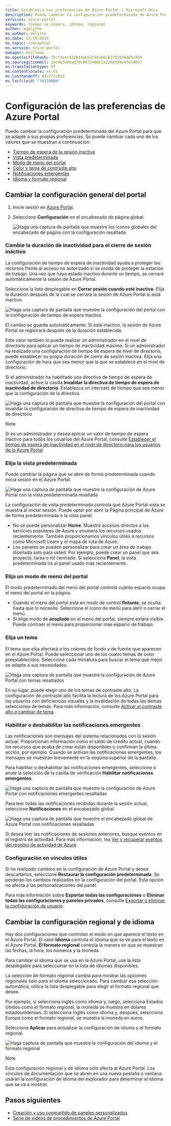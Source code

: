 ```yaml
---
title: Establezca sus preferencias de Azure Portal | Microsoft Docs
description: Puede cambiar la configuración predeterminada de Azure Portal para que se ajuste a sus propias preferencias. La configuración incluye el tiempo de espera de la sesión inactiva, la vista predeterminada, el modo de menú, el contraste, el tema, las notificaciones y la configuración de los formatos regionales y de idioma
services: azure-portal
keywords: tiempo de espera, idioma, regional
author: mgblythe
ms.author: mblythe
ms.date: 12/19/2019
ms.topic: conceptual
ms.service: azure-portal
manager: mtillman
ms.openlocfilehash: 7bcfdeec832b14eb53c0dab6cb2f53970d85c804
ms.sourcegitcommit: 2ec4b3d0bad7dc0071400c2a2264399e4fe34897
ms.translationtype: HT
ms.contentlocale: es-ES
ms.lasthandoff: 03/27/2020
ms.locfileid: "76310686"
---
```

# <a name="set-your-azure-portal-preferences"></a>Configuración de las preferencias de Azure Portal

Puede cambiar la configuración predeterminada del Azure Portal para que se adapte a sus propias preferencias. Se puede cambiar cada uno de los valores que se muestran a continuación:

* [Tiempo de espera de la sesión inactiva](#change-the-idle-duration-for-inactive-sign-out)
* [Vista predeterminada](#choose-your-default-view)
* [Modo de menú del portal](#choose-a-portal-menu-mode)
* [Color y tema de contraste alto](#choose-a-theme)
* [Notificaciones emergentes](#enable-or-disable-pop-up-notifications)
* [Idioma y formato regional](#change-language-and-regional-settings)

## <a name="change-general-portal-settings"></a>Cambiar la configuración general del portal

1. Inicie sesión en [Azure Portal](https://portal.azure.com).
2. Seleccione **Configuración** en el encabezado de página global.

    ![Haga una captura de pantalla que muestre los iconos globales del encabezado de página con la configuración resaltada](./media/set-preferences/header-settings.png)

### <a name="change-the-idle-duration-for-inactive-sign-out"></a>Cambie la duración de inactividad para el cierre de sesión inactivo

La configuración de tiempo de espera de inactividad ayuda a proteger los recursos frente al acceso no autorizado si se olvida de proteger la estación de trabajo. Una vez que haya estado inactivo durante un tiempo, se cerrará automáticamente la sesión de Azure Portal.

Seleccione la lista desplegable en **Cerrar sesión cuando esté inactivo**. Elija la duración después de la cual se cerrará la sesión de Azure Portal si está inactivo.

   ![Haga una captura de pantalla que muestre la configuración del portal con la configuración de tiempo de espera inactiva](./media/set-preferences/inactive-signout-user.png)

El cambio se guarda automáticamente. Si está inactivo, la sesión de Azure Portal se registrará después de la duración establecida.

Este valor también lo puede realizar un administrador en el nivel de directorio para aplicar un tiempo de inactividad máximo. Si un administrador ha realizado una configuración de tiempo de espera de nivel de directorio, puede establecer su propia duración de cierre de sesión inactiva. Elija una configuración de hora que sea menor que la que se establece en el nivel de directorio.

Si el administrador ha habilitado una directiva de tiempo de espera de inactividad, active la casilla **Invalidar la directiva de tiempo de espera de inactividad de directorio**. Establezca un intervalo de tiempo que sea menor que la configuración de la directiva.

   ![Haga una captura de pantalla que muestre la configuración del portal con invalidar la configuración de directiva de tiempo de espera de inactividad de directorio](./media/set-preferences/inactive-signout-override.png)


> [!NOTE]
> Si es un administrador y desea aplicar un valor de tiempo de espera inactivo para todos los usuarios del Azure Portal, consulte [Establecer el tiempo de espera de inactividad en el nivel de directorio para los usuarios de la Azure Portal](admin-timeout.md)
>

### <a name="choose-your-default-view"></a>Elija la vista predeterminada 

Puede cambiar la página que se abre de forma predeterminada cuando inicia sesión en el Azure Portal.

   ![Haga una captura de pantalla que muestre la configuración de Azure Portal con la vista predeterminada resaltada](./media/set-preferences/default-view.png)

La configuración de vista predeterminada controla qué Azure Portal vista se muestra al iniciar sesión. Puede optar por abrir la Página principal de Azure de forma predeterminada o la vista panel.

* No se puede personalizar **Home**.  Muestra accesos directos a los servicios populares de Azure y enumera los recursos usados recientemente. También proporcionamos vínculos útiles a recursos como Microsoft Learn y el mapa de ruta de Azure.
* Los paneles se pueden personalizar para crear un área de trabajo diseñada solo para usted. Por ejemplo, puede crear un panel que sea proyecto, tarea o rol centrado. Si selecciona **Panel**, la vista predeterminada irá al panel usado más recientemente.

### <a name="choose-a-portal-menu-mode"></a>Elija un modo de menú del portal

El modo predeterminado del menú del portal controla cuánto espacio ocupa el menú del portal en la página.

* Cuando el menú del portal está en modo de control **flotante**, se oculta hasta que lo necesite. Seleccione el icono de menú para abrir o cerrar el menú.
* Si elige modo de **acoplado** en el menú del portal, siempre estará visible. Puede contraer el menú para proporcionar más espacio de trabajo. 

### <a name="choose-a-theme"></a>Elija un tema

El tema que elija afectará a los colores de fondo y de fuente que aparecen en el Azure Portal. Puede seleccionar uno de los cuatro temas de color preestablecidos. Seleccione cada miniatura para buscar el tema que mejor se adapte a sus necesidades.

   ![Haga una captura de pantalla que muestre la configuración de Azure Portal con temas resaltados](./media/set-preferences/theme.png)

En su lugar, puede elegir uno de los temas de contraste alto. La configuración de contraste alto facilita la lectura de los Azure Portal para los usuarios con deficiencias visuales y la invalidación de todas las demás selecciones de temas. Para más información, consulte [Activar el contraste alto o cambiar de tema](azure-portal-change-theme-high-contrast.md).

### <a name="enable-or-disable-pop-up-notifications"></a>Habilitar o deshabilitar las notificaciones emergentes

Las notificaciones son mensajes del sistema relacionados con la sesión actual. Proporcionan información como el saldo de crédito actual, cuando los recursos que acaba de crear están disponibles o confirman la última acción, por ejemplo. Cuando se activan las notificaciones emergentes, los mensajes se muestran brevemente en la esquina superior de la pantalla. 

Para habilitar o deshabilitar las notificaciones emergentes, seleccione o anule la selección de la casilla de verificación **Habilitar notificaciones emergentes**.

   ![Haga una captura de pantalla que muestre la configuración de Azure Portal con notificaciones emergentes resaltadas](./media/set-preferences/popup-notifications.png)

Para leer todas las notificaciones recibidas durante la sesión actual, seleccione **Notificaciones** en el encabezado global.

   ![Haga una captura de pantalla que muestre el encabezado global de Azure Portal con notificaciones resaltadas](./media/set-preferences/read-notifications.png)

Si desea leer las notificaciones de sesiones anteriores, busque eventos en el registro de actividad. Para más información, lea [Ver y recuperar eventos del registro de actividad de Azure](/azure/azure-monitor/platform/activity-log-view).

### <a name="settings-under-useful-links"></a>Configuración en vínculos útiles

Si ha realizado cambios en la configuración de Azure Portal y desea descartarlos, seleccione **Restaurar la configuración predeterminada**. Se perderán los cambios realizados en la configuración del portal. Esta opción no afecta a las personalizaciones del panel.

Para más información sobre **Exportar todas las configuraciones** o **Eliminar todas las configuraciones y paneles privados**, consulte [Exportar o eliminar la configuración de usuario](azure-portal-export-delete-settings.md).

## <a name="change-language-and-regional-settings"></a>Cambiar la configuración regional y de idioma

Hay dos configuraciones que controlan el modo en que aparece el texto en el Azure Portal. El valor **Idioma** controla el idioma que se ve para el texto en el Azure Portal. **El formato regional** controla la manera en que se muestran las fechas, la hora, los números y la moneda.

Para cambiar el idioma que se usa en la Azure Portal, use la lista desplegable para seleccionar en la lista de idiomas disponibles.

La selección de formato regional cambia para mostrar las opciones regionales solo para el idioma seleccionado. Para cambiar esa selección automática, utilice la lista desplegable para elegir el formato regional que desee.

Por ejemplo, si selecciona inglés como idioma y, luego, selecciona Estados Unidos como el formato regional, la moneda se muestra en dólares estadounidenses. Si selecciona inglés como idioma y, después, selecciona Europa como el formato regional, se muestra la moneda en euros.

Seleccione **Aplicar** para actualizar la configuración de idioma y el formato regional.

   ![Haga captura de pantalla que muestre la configuración del idioma y el formato regional](./media/set-preferences/language.png)

>[!NOTE]
>Esta configuración regional y de idioma solo afecta al Azure Portal. Los vínculos de documentación que se abren en una nueva pestaña o ventana usarán la configuración de idioma del explorador para determinar el idioma que se va a mostrar.
>

## <a name="next-steps"></a>Pasos siguientes

* [Creación y uso compartido de paneles personalizados](azure-portal-dashboards.md)
* [Serie de vídeos de procedimientos de Azure Portal](azure-portal-video-series.md)
